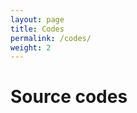 ```yaml
---
layout: page
title: Codes
permalink: /codes/
weight: 2
---
```


# Source codes
<p style="color:DarkGrey">

</p>
<br>